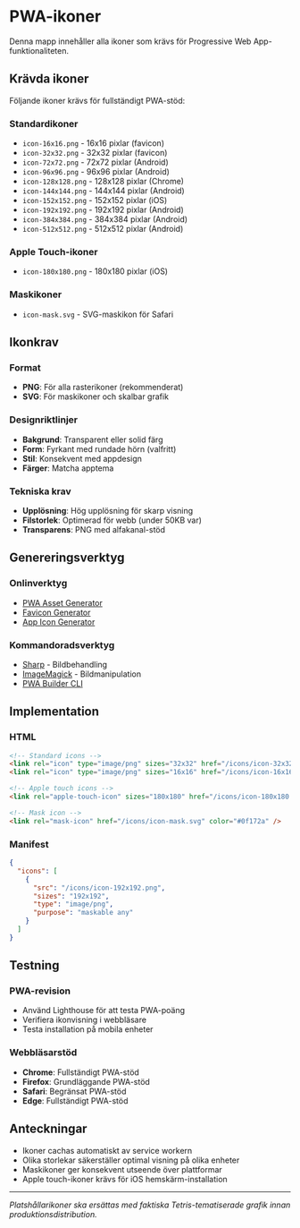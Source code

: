 # PWA-ikoner

Denna mapp innehåller alla ikoner som krävs för Progressive Web App-funktionaliteten.

## Krävda ikoner

Följande ikoner krävs för fullständigt PWA-stöd:

### Standardikoner
- `icon-16x16.png` - 16x16 pixlar (favicon)
- `icon-32x32.png` - 32x32 pixlar (favicon)
- `icon-72x72.png` - 72x72 pixlar (Android)
- `icon-96x96.png` - 96x96 pixlar (Android)
- `icon-128x128.png` - 128x128 pixlar (Chrome)
- `icon-144x144.png` - 144x144 pixlar (Android)
- `icon-152x152.png` - 152x152 pixlar (iOS)
- `icon-192x192.png` - 192x192 pixlar (Android)
- `icon-384x384.png` - 384x384 pixlar (Android)
- `icon-512x512.png` - 512x512 pixlar (Android)

### Apple Touch-ikoner
- `icon-180x180.png` - 180x180 pixlar (iOS)

### Maskikoner
- `icon-mask.svg` - SVG-maskikon för Safari

## Ikonkrav

### Format
- **PNG**: För alla rasterikoner (rekommenderat)
- **SVG**: För maskikoner och skalbar grafik

### Designriktlinjer
- **Bakgrund**: Transparent eller solid färg
- **Form**: Fyrkant med rundade hörn (valfritt)
- **Stil**: Konsekvent med appdesign
- **Färger**: Matcha apptema

### Tekniska krav
- **Upplösning**: Hög upplösning för skarp visning
- **Filstorlek**: Optimerad för webb (under 50KB var)
- **Transparens**: PNG med alfakanal-stöd

## Genereringsverktyg

### Onlinverktyg
- [PWA Asset Generator](https://www.pwabuilder.com/imageGenerator)
- [Favicon Generator](https://realfavicongenerator.net/)
- [App Icon Generator](https://appicon.co/)

### Kommandoradsverktyg
- [Sharp](https://sharp.pixelplumbing.com/) - Bildbehandling
- [ImageMagick](https://imagemagick.org/) - Bildmanipulation
- [PWA Builder CLI](https://github.com/pwa-builder/pwa-builder-cli)

## Implementation

### HTML
```html
<!-- Standard icons -->
<link rel="icon" type="image/png" sizes="32x32" href="/icons/icon-32x32.png" />
<link rel="icon" type="image/png" sizes="16x16" href="/icons/icon-16x16.png" />

<!-- Apple touch icons -->
<link rel="apple-touch-icon" sizes="180x180" href="/icons/icon-180x180.png" />

<!-- Mask icon -->
<link rel="mask-icon" href="/icons/icon-mask.svg" color="#0f172a" />
```

### Manifest
```json
{
  "icons": [
    {
      "src": "/icons/icon-192x192.png",
      "sizes": "192x192",
      "type": "image/png",
      "purpose": "maskable any"
    }
  ]
}
```

## Testning

### PWA-revision
- Använd Lighthouse för att testa PWA-poäng
- Verifiera ikonvisning i webbläsare
- Testa installation på mobila enheter

### Webbläsarstöd
- **Chrome**: Fullständigt PWA-stöd
- **Firefox**: Grundläggande PWA-stöd
- **Safari**: Begränsat PWA-stöd
- **Edge**: Fullständigt PWA-stöd

## Anteckningar

- Ikoner cachas automatiskt av service workern
- Olika storlekar säkerställer optimal visning på olika enheter
- Maskikoner ger konsekvent utseende över plattformar
- Apple touch-ikoner krävs för iOS hemskärm-installation

---

*Platshållarikoner ska ersättas med faktiska Tetris-tematiserade grafik innan produktionsdistribution.*
